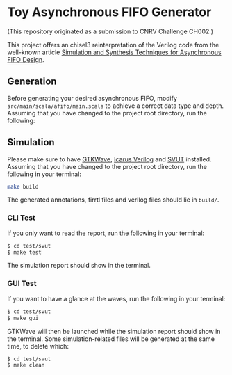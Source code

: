 Toy Asynchronous FIFO Generator
=======================

(This repository originated as a submission to CNRV Challenge CH002.)

This project offers an chisel3 reinterpretation of the Verilog code from the well-known article [Simulation and Synthesis Techniques for Asynchronous FIFO Design](http://www.sunburst-design.com/papers/CummingsSNUG2002SJ_FIFO1.pdf).

## Generation

Before generating your desired asynchronous FIFO, modify `src/main/scala/afifo/main.scala` to achieve a correct data type and depth. Assuming that you have changed to the project root directory, run the following:

## Simulation

Please make sure to have [GTKWave](http://gtkwave.sourceforge.net/), [Icarus Verilog](http://iverilog.icarus.com/) and [SVUT](https://github.com/dpretet/svut) installed. Assuming that you have changed to the project root directory, run the following in your terminal:

```bash
make build
```

The generated annotations, firrtl files and verilog files should lie in `build/`.

### CLI Test

If you only want to read the report, run the following in your terminal:

```bash
$ cd test/svut
$ make test
```

The simulation report should show in the terminal.

### GUI Test

If you want to have a glance at the waves, run the following in your terminal:

```bash
$ cd test/svut
$ make gui
```

GTKWave will then be launched while the simulation report should show in the terminal. Some simulation-related files will be generated at the same time, to delete which:

```bash
$ cd test/svut
$ make clean
```

